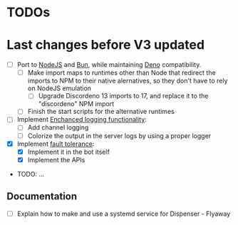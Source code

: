 # TODOs

# Last changes before V3 updated

-   [ ] Port to [NodeJS](https://nodejs.org/en) and [Bun](https://bun.sh), while maintaining [Deno](https://deno.com) compatibility.
    -   [ ] Make import maps to runtimes other than Node that redirect the imports to NPM to their native alernatives, so they don't have to rely on NodeJS emulation
        -   [ ] Upgrade Discordeno 13 imports to 17, and replace it to the "discordeno" NPM import
    -   [ ] Finish the start scripts for the alternative runtimes
-   [ ] Implement [Enchanced logging functionality](./Logging.md):
    -   [ ] Add channel logging
    -   [ ] Colorize the output in the server logs by using a proper logger
-   [x] Implement [fault tolerance](./Fault%20tolerance.md):
    -   [x] Implement it in the bot itself
    -   [x] Implement the APIs
-   TODO: ...

## Documentation

-   [ ] Explain how to make and use a systemd service for Dispenser - Flyaway
